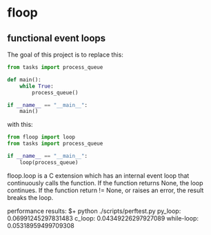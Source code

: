 # floop

## functional event loops


The goal of this project is to replace this:

```python
from tasks import process_queue

def main():
    while True:
        process_queue()

if __name__ == "__main__":
    main()
```

with this:

```python
from floop import loop
from tasks import process_queue

if __name__ == "__main__":
    loop(process_queue)
```

floop.loop is a C extension which has an internal event loop that continuously
calls the function. If the function returns None, the loop continues. If the
function return != None, or raises an error, the result breaks the loop.

performance results:
$+ python ./scripts/perftest.py
py_loop: 0.06991245297831483
c_loop: 0.04349226297927089
while-loop: 0.05318959499709308
